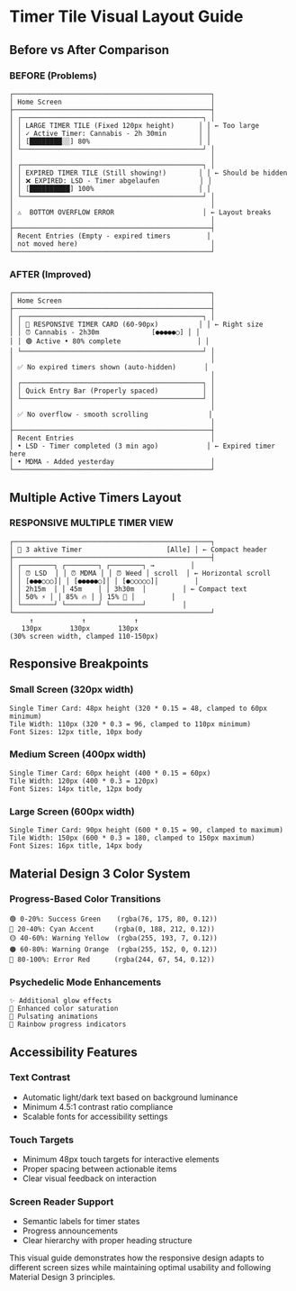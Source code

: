 # Timer Tile Visual Layout Guide

## Before vs After Comparison

### BEFORE (Problems)
```
┌─────────────────────────────────────────────────┐
│ Home Screen                                     │
├─────────────────────────────────────────────────┤
│ ┌─────────────────────────────────────────────┐ │
│ │ LARGE TIMER TILE (Fixed 120px height)      │ │ ← Too large
│ │ ✓ Active Timer: Cannabis - 2h 30min        │ │
│ │ [████████░░] 80%                           │ │
│ └─────────────────────────────────────────────┘ │
│                                                 │
│ ┌─────────────────────────────────────────────┐ │
│ │ EXPIRED TIMER TILE (Still showing!)        │ │ ← Should be hidden
│ │ ❌ EXPIRED: LSD - Timer abgelaufen          │ │
│ │ [██████████] 100%                          │ │
│ └─────────────────────────────────────────────┘ │
│                                                 │
│ ⚠️  BOTTOM OVERFLOW ERROR                      │ ← Layout breaks
│                                                 │
├─────────────────────────────────────────────────┤
│ Recent Entries (Empty - expired timers         │
│ not moved here)                                 │
└─────────────────────────────────────────────────┘
```

### AFTER (Improved)
```
┌─────────────────────────────────────────────────┐
│ Home Screen                                     │
├─────────────────────────────────────────────────┤
│ ┌─────────────────────────────────────────────┐ │
│ │ 📱 RESPONSIVE TIMER CARD (60-90px)          │ │ ← Right size
│ │ ⏰ Cannabis - 2h30m             [●●●●●○] │ │
│ │ 🟢 Active • 80% complete                   │ │
│ └─────────────────────────────────────────────┘ │
│                                                 │
│ ✅ No expired timers shown (auto-hidden)       │
│                                                 │
│ ┌─────────────────────────────────────────────┐ │
│ │ Quick Entry Bar (Properly spaced)           │ │
│ └─────────────────────────────────────────────┘ │
│                                                 │
│ ✅ No overflow - smooth scrolling               │
│                                                 │
├─────────────────────────────────────────────────┤
│ Recent Entries                                  │
│ • LSD - Timer completed (3 min ago)            │ ← Expired timer here
│ • MDMA - Added yesterday                        │
└─────────────────────────────────────────────────┘
```

## Multiple Active Timers Layout

### RESPONSIVE MULTIPLE TIMER VIEW
```
┌─────────────────────────────────────────────────┐
│ 📱 3 aktive Timer                     [Alle] │ ← Compact header
├─────────────────────────────────────────────────┤
│ ┌────────┐ ┌────────┐ ┌────────┐ →         │
│ │ ⏰ LSD  │ │ ⏰ MDMA │ │ ⏰ Weed │ scroll  │ ← Horizontal scroll
│ │ [●●●○○○]│ │ [●●●●●○]│ │ [●○○○○○]│         │
│ │ 2h15m  │ │ 45m    │ │ 3h30m  │         │ ← Compact text
│ │ 50% ⚡ │ │ 85% 🔥 │ │ 15% 🌱 │         │
│ └────────┘ └────────┘ └────────┘         │
└─────────────────────────────────────────────────┘
     ↑            ↑            ↑
   130px       130px       130px
(30% screen width, clamped 110-150px)
```

## Responsive Breakpoints

### Small Screen (320px width)
```
Single Timer Card: 48px height (320 * 0.15 = 48, clamped to 60px minimum)
Tile Width: 110px (320 * 0.3 = 96, clamped to 110px minimum)
Font Sizes: 12px title, 10px body
```

### Medium Screen (400px width)  
```
Single Timer Card: 60px height (400 * 0.15 = 60px)
Tile Width: 120px (400 * 0.3 = 120px)
Font Sizes: 14px title, 12px body
```

### Large Screen (600px width)
```
Single Timer Card: 90px height (600 * 0.15 = 90, clamped to maximum)
Tile Width: 150px (600 * 0.3 = 180, clamped to 150px maximum)  
Font Sizes: 16px title, 14px body
```

## Material Design 3 Color System

### Progress-Based Color Transitions
```
🟢 0-20%: Success Green    (rgba(76, 175, 80, 0.12))
🔵 20-40%: Cyan Accent     (rgba(0, 188, 212, 0.12))  
🟡 40-60%: Warning Yellow  (rgba(255, 193, 7, 0.12))
🟠 60-80%: Warning Orange  (rgba(255, 152, 0, 0.12))
🔴 80-100%: Error Red      (rgba(244, 67, 54, 0.12))
```

### Psychedelic Mode Enhancements
```
✨ Additional glow effects
🌈 Enhanced color saturation  
💫 Pulsating animations
🎨 Rainbow progress indicators
```

## Accessibility Features

### Text Contrast
- Automatic light/dark text based on background luminance
- Minimum 4.5:1 contrast ratio compliance
- Scalable fonts for accessibility settings

### Touch Targets
- Minimum 48px touch targets for interactive elements
- Proper spacing between actionable items
- Clear visual feedback on interaction

### Screen Reader Support
- Semantic labels for timer states
- Progress announcements
- Clear hierarchy with proper heading structure

This visual guide demonstrates how the responsive design adapts to different screen sizes while maintaining optimal usability and following Material Design 3 principles.